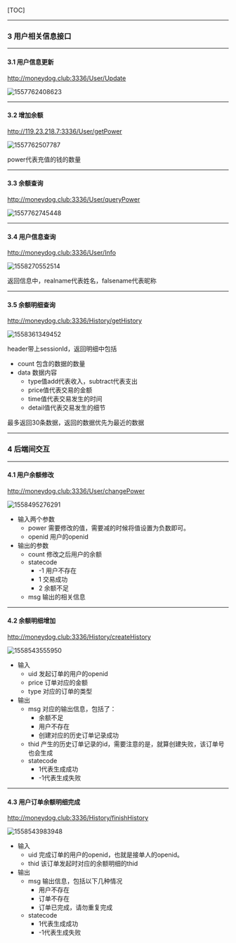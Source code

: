 [TOC]

---

### 3 用户相关信息接口

---

#### 3.1 用户信息更新

http://moneydog.club:3336/User/Update

![1557762408623](C:\Users\wakaka\AppData\Roaming\Typora\typora-user-images\1557762408623.png)



---

#### 3.2 增加余额

http://119.23.218.7:3336/User/getPower

![1557762507787](C:\Users\wakaka\AppData\Roaming\Typora\typora-user-images\1557762507787.png)

power代表充值的钱的数量

---

#### 3.3 余额查询

http://moneydog.club:3336/User/queryPower

![1557762745448](C:\Users\wakaka\AppData\Roaming\Typora\typora-user-images\1557762745448.png)

---

#### 3.4 用户信息查询

http://moneydog.club:3336/User/Info

![1558270552514](C:\Users\wakaka\AppData\Roaming\Typora\typora-user-images\1558270552514.png)

返回信息中，realname代表姓名，falsename代表昵称

---

#### 3.5 余额明细查询

http://moneydog.club:3336/History/getHistory

![1558361349452](C:\Users\wakaka\AppData\Roaming\Typora\typora-user-images\1558361349452.png)

header带上sessionId，返回明细中包括

- count	包含的数据的数量
- data          数据内容
  - type值add代表收入，subtract代表支出
  - price值代表交易的金额
  - time值代表交易发生的时间
  - detail值代表交易发生的细节

最多返回30条数据，返回的数据优先为最近的数据

---

### 4 后端间交互

---

#### 4.1 用户余额修改

http://moneydog.club:3336/User/changePower

![1558495276291](C:\Users\wakaka\AppData\Roaming\Typora\typora-user-images\1558495276291.png)

- 输入两个参数
  - power 需要修改的值，需要减的时候将值设置为负数即可。
  - openid 用户的openid
- 输出的参数
  - count 修改之后用户的余额
  - statecode
    - -1 用户不存在
    - 1 交易成功
    - 2 余额不足
  - msg 输出的相关信息

---

#### 4.2 余额明细增加

http://moneydog.club:3336/History/createHistory

![1558543555950](C:\Users\wakaka\AppData\Roaming\Typora\typora-user-images\1558543555950.png)

- 输入
  - uid 发起订单的用户的openid
  - price 订单对应的金额
  - type 对应的订单的类型
- 输出
  - msg 对应的输出信息，包括了：
    - 余额不足
    - 用户不存在
    - 创建对应的历史订单记录成功
  - thid 产生的历史订单记录的id，需要注意的是，就算创建失败，该订单号也会生成
  - statecode 
    - 1代表生成成功
    - -1代表生成失败
---




#### 4.3 用户订单余额明细完成

http://moneydog.club:3336/History/finishHistory

![1558543983948](C:\Users\wakaka\AppData\Roaming\Typora\typora-user-images\1558543983948.png)

- 输入
  - uid 完成订单的用户的openid，也就是接单人的openid。
  - thid 该订单发起时对应的余额明细的thid
- 输出
  - msg 输出信息，包括以下几种情况
    - 用户不存在
    - 订单不存在
    - 订单已完成，请勿重复完成
  - statecode 
    - 1代表生成成功
    - -1代表生成失败